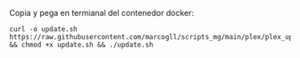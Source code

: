 Copia y pega en termianal del contenedor docker:

~~~
curl -o update.sh https://raw.githubusercontent.com/marcogll/scripts_mg/main/plex/plex_update.sh && chmod +x update.sh && ./update.sh
~~~
